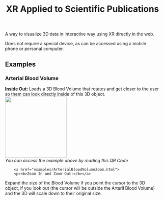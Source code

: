 <html>
	<head>
		<meta charset="utf-8">
		<title>VCU • Silas Contaifer's WebXR</title>
		<meta name="description" content="Silas Contaifer's example of WebXR used for human anatomy">
		</head>
	<body>
		<header>
			<h1>
				XR Applied to Scientific Publications
			</h1>
		</header>
		<main>
			<p>A way to visualize 3D data in interactive way using XR directly in the web.</p>
			<p>Does not require a special device, as can be accessed using a mobile phone or personal computer.</p>
		</main>
		<h2>
			Examples
		</h2>
		<h3>
			Arterial Blood Volume
		</h3>
		<a href="examples/ArterialBloodVolume.html">
		<b>Inside Out:</b></a> Loads a 3D Blood Volume that rotates and get closer to the user so them can look directly inside of this 3D object.
		<br><img src="https://raw.githubusercontent.com/SilasContaifer/ARWeb_VCU_ResearchDay_test/main/image/QrCode_Example_ArterialBloodVolume.png" width="200" height="200">
		        <br><i>You can access the example above by reading this QR Code</i>

		<a href="examples/ArterialBloodVolumeZoom.html">
		<p><b>Zoom In and Zoom Out:</b></a>
Expand the size of the Blood Volume if you point the cursor to the 3D object, if you look out (the cursor will be outside the Arteril Blood Volume) and the 3D will scale down to their original size.
        </p>
	</body>
</html>